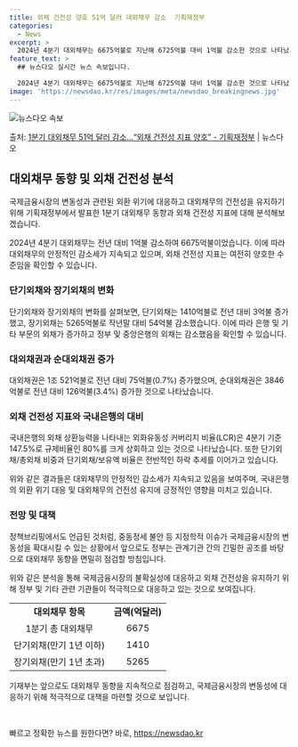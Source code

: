 ```yaml
---
title: 외채 건전성 양호 51억 달러 대외채무 감소  기획재정부
categories:
  - News
excerpt: >
  2024년 4분기 대외채무는 6675억불로 지난해 6725억불 대비 1억불 감소한 것으로 나타났다. 기획재정…
feature_text: >
  ## 뉴스다오 실시간 뉴스 속보입니다.

  2024년 4분기 대외채무는 6675억불로 지난해 6725억불 대비 1억불 감소한 것으로 나타났다. 기획재정…
image: 'https://newsdao.kr/res/images/meta/newsdao_breakingnews.jpg'
---
```


![뉴스다오 속보](https://newsdao.kr/res/images/meta/newsdao_breakingnews.jpg)

<p>출처: <a href="https://newsdao.kr/3870" rel="dofollow">1분기 대외채무 51억 달러 감소…“외채 건전성 지표 양호” - 기획재정부</a> | 뉴스다오</p>

<h2 data-ke-size="size26">대외채무 동향 및 외채 건전성 분석</h2>
국제금융시장의 변동성과 관련된 외환 위기에 대응하고 대외채무의 건전성을 유지하기 위해 기획재정부에서 발표한 1분기 대외채무 동향과 외채 건전성 지표에 대해 분석해보겠습니다.

<p data-ke-size="size16">2024년 4분기 대외채무는 전년 대비 1억불 감소하여 6675억불이었습니다. 이에 따라 대외채무의 안정적인 감소세가 지속되고 있으며, 외채 건전성 지표는 여전히 양호한 수준임을 확인할 수 있습니다.</p>

<h3 data-ke-size="size24">단기외채와 장기외채의 변화</h3>
단기외채와 장기외채의 변화를 살펴보면, 단기외채는 1410억불로 전년 대비 3억불 증가했고, 장기외채는 5265억불로 작년말 대비 54억불 감소했습니다. 이에 따라 은행 및 기타 부문의 외채가 증가하고 정부 및 중앙은행의 외채는 감소했음을 확인할 수 있습니다.

<h3 data-ke-size="size24">대외채권과 순대외채권 증가</h3>
대외채권은 1조 521억불로 전년 대비 75억불(0.7%) 증가했으며, 순대외채권은 3846억불로 전년 대비 126억불(3.4%) 증가한 것으로 나타났습니다.

<h3 data-ke-size="size24">외채 건전성 지표와 국내은행의 대비</h3>
국내은행의 외채 상환능력을 나타내는 외화유동성 커버리지 비율(LCR)은 4분기 기준 147.5%로 규제비율인 80%를 크게 상회하고 있는 것으로 나타났습니다. 또한 단기외채/총외채 비중과 단기외채/보유액 비율은 전반적인 하락 추세를 이어가고 있습니다.

<p data-ke-size="size16">위와 같은 결과들은 대외채무의 안정적인 감소세가 지속되고 있음을 보여주며, 국내은행의 외환 위기 대응 및 대외채무의 건전성 유지에 긍정적인 영향을 미치고 있습니다.</p>

<h3 data-ke-size="size24">전망 및 대책</h3>
정책브리핑에서도 언급된 것처럼, 중동정세 불안 등 지정학적 이슈가 국제금융시장의 변동성을 확대시킬 수 있는 상황에서 앞으로도 정부는 관계기관 간의 긴밀한 공조를 바탕으로 대외채무 동향을 면밀히 점검할 방침입니다.

위와 같은 분석을 통해 국제금융시장의 불확실성에 대응하고 외채 건전성을 유지하기 위해 정부 및 기타 관련 기관들이 적극적으로 대응하고 있는 것으로 보여집니다.

<table>
	<tr>
		<td style="text-align: center; height: 17px;"><b>대외채무 항목</b></td>
		<td style="text-align: center; height: 17px;"><b>금액(억달러)</b></td>
	</tr>
	<tr>
		<td style="text-align: center; height: 17px;">1분기 총 대외채무</td>
		<td style="text-align: center; height: 17px;">6675</td>
	</tr>
	<tr>
		<td style="text-align: center; height: 17px;">단기외채(만기 1년 이하)</td>
		<td style="text-align: center; height: 17px;">1410</td>
	</tr>
	<tr>
		<td style="text-align: center; height: 17px;">장기외채(만기 1년 초과)</td>
		<td style="text-align: center; height: 17px;">5265</td>
	</tr>
</table>

<p data-ke-size="size16">기재부는 앞으로도 대외채무 동향을 지속적으로 점검하고, 국제금융시장의 변동성에 대응하기 위해 적극적으로 대책을 마련할 것으로 보입니다.</p>
<p data-ke-size="size16">&nbsp;</p> 

빠르고 정확한 뉴스를 원한다면? 바로, <a href="https://newsdao.kr" rel="dofollow">https://newsdao.kr</a>


